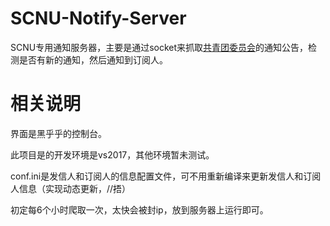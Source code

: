 # SCNU-Notify-Server
SCNU专用通知服务器，主要是通过socket来抓取[共青团委员会](http://youth.scnu.edu.cn/qy_tongzhigonggao/)的通知公告，检测是否有新的通知，然后通知到订阅人。

# 相关说明

界面是黑乎乎的控制台。

此项目是的开发环境是vs2017，其他环境暂未测试。

conf.ini是发信人和订阅人的信息配置文件，可不用重新编译来更新发信人和订阅人信息（实现动态更新，//捂）

初定每6个小时爬取一次，太快会被封ip，放到服务器上运行即可。

